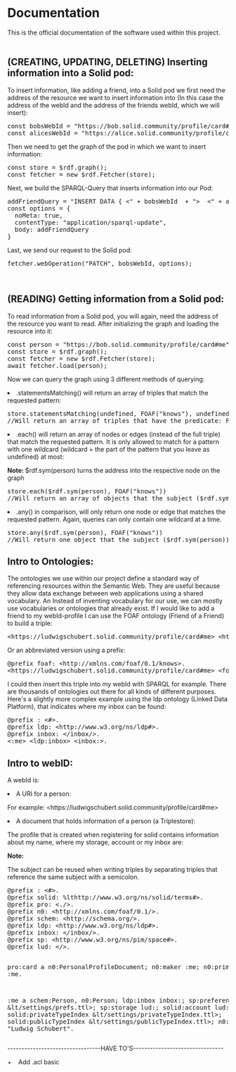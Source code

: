 <!DOCTYPE html>
<html lang="en" xml:lang="en" xmlns="http://www.w3.org/1999/xhtml">
  <head>
        <meta charset="utf-8" />
  </head>
<h1>Documentation</h1>This is the official documentation of the software used within this project.<div><br/>
<p><h2><b>(CREATING, UPDATING, DELETING) Inserting information into a Solid pod:</b></h2></p><p>To insert information, like adding a friend, into a Solid pod we first need the address of the resource we want to insert information into (In this case the address of the webId and the address of the friends webId, which we will insert): </p><div><pre>const bobsWebId = "https://bob.solid.community/profile/card#me"; //own pod
const alicesWebId = "https://alice.solid.community/profile/card#me"; //pod of our friend</pre>Then we need to get the graph of the pod in which we want to insert information: <br /><pre>const store = $rdf.graph();
const fetcher = new $rdf.Fetcher(store);</pre>Next, we build the SPARQL-Query that inserts information into our Pod:<br /><pre>addFriendQuery = "INSERT DATA { <" + bobsWebId  + "> <http: 0.1="" foaf="" knows="" xmlns.com=""> &lt;" + alicesWebId + "&gt;.}"<http: 0.1="" foaf="" knows="" xmlns.com="">
const options = {
  noMeta: true,
  contentType: "application/sparql-update",
  body: addFriendQuery
}</http:></http:></pre>Last, we send our request to the Solid pod:<br /><pre>fetcher.webOperation("PATCH", bobsWebId, options);<br /></http:></pre><p><http: 0.1="" foaf="" knows="" xmlns.com="">
<br/><h2><b>(READING) Getting information from a Solid pod:</b></h2></p>
<p>To read information from a Solid pod, you will again, need the address of the resource you want to read. After initializing the graph and loading the resource into it:</http:></p>
<pre>const person = "https://bob.solid.community/profile/card#me";
const store = $rdf.graph();
const fetcher = new $rdf.Fetcher(store);
await fetcher.load(person);</pre>
<p>Now we can query the graph using 3 different methods of querying:</p>
<li>.statementsMatching() will return an array of triples that match the requested pattern:
<pre>store.statementsMatching(undefined, FOAF("knows"), undefined);
//Will return an array of triples that have the predicate: FOAF("knows")</pre></li>
<li>.each() will return an array of nodes or edges (instead of the full triple) that match the requested pattern. It is only allowed to match for a pattern with one wildcard (wildcard = the part of the pattern that you leave as undefined) at most:</li>
<p><b>Note: </b>$rdf.sym(person) turns the address into the respective node on the graph</p>
<pre>store.each($rdf.sym(person), FOAF("knows"))
//Will return an array of objects that the subject ($rdf.sym(person)) is related to via FOAF("knows")</pre>
<li>.any() in comparison, will only return one node or edge that matches the requested pattern. Again, queries can only contain one wildcard at a time.</li>
<pre>store.any($rdf.sym(person), FOAF("knows"))
//Will return one object that the subject ($rdf.sym(person)) is related to via FOAF("knows")</pre>

<h2>Intro to Ontologies:</h2>
<p>The ontologies we use within our project define a standard way of referencing resources within the Semantic Web. They are useful because they allow data exchange between web applications using a shared vocabulary. An Instead of inventing vocabulary for our use, we can mostly use vocabularies or ontologies that already exist. If I would like to add a friend to my webId-profile I can use the FOAF ontology (Friend of a Friend) to build a triple:</p>
<pre>&lthttps://ludwigschubert.solid.community/profile/card#me> &lthttp://xmlns.com/foaf/0.1/knows> &lthttps://malte18.solid.community/profile/card#me>.</pre>
<p>Or an abbreviated version using a prefix:</p>
<pre>@prefix foaf: &lthttp://xmlns.com/foaf/0.1/knows>.
&lthttps://ludwigschubert.solid.community/profile/card#me> &ltfoaf:knows> &lthttps://malte18.solid.community/profile/card#me>.</pre>
<p>I could then insert this triple into my webId with SPARQL for example. There are thousands of ontologies out there for all kinds of different purposes. Here's a slightly more complex example using the ldp ontology (Linked Data Platform), that indicates where my inbox can be found:</p>
<pre>@prefix : &lt#>.
@prefix ldp: &lthttp://www.w3.org/ns/ldp#>.
@prefix inbox: &lt/inbox/>.
&lt:me> &ltldp:inbox> &ltinbox:>.</pre>

<h2>Intro to webID:</h2>
<p>A webId is:</p>
<li>A URI for a person:
  <p>For example: &lthttps://ludwigschubert.solid.community/profile/card#me></p>
</li>
<li>A document that holds information of a person (a Triplestore):</li>
<p>The profile that is created when registering for solid contains information about my name, where my storage, account or my inbox are: </p>
<b>Note:</b><p>The subject can be reused when writing triples by separating triples that reference the same subject with a semicolon.</p>
<pre>@prefix : &lt#>.
@prefix solid: %lthttp://www.w3.org/ns/solid/terms#>.
@prefix pro: &lt./>.
@prefix n0: &lthttp://xmlns.com/foaf/0.1/>.
@prefix schem: &lthttp://schema.org/>.
@prefix ldp: &lthttp://www.w3.org/ns/ldp#>.
@prefix inbox: &lt/inbox/>.
@prefix sp: &lthttp://www.w3.org/ns/pim/space#>.
@prefix lud: &lt/>.

pro:card a n0:PersonalProfileDocument; n0:maker :me; n0:primaryTopic :me.

:me
    a schem:Person, n0:Person;
    ldp:inbox inbox:;
    sp:preferencesFile &lt/settings/prefs.ttl>;
    sp:storage lud:;
    solid:account lud:;
    solid:privateTypeIndex &lt/settings/privateTypeIndex.ttl>;
    solid:publicTypeIndex &lt/settings/publicTypeIndex.ttl>;
    n0:name "Ludwig Schubert".
</pre>
<p>---------------------------------HAVE TO'S--------------------------------</p>
<p>+    Add .acl basic</p>
</html>
